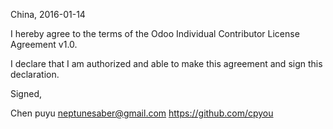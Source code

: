 China, 2016-01-14

I hereby agree to the terms of the Odoo Individual Contributor License
Agreement v1.0.

I declare that I am authorized and able to make this agreement and sign this
declaration.

Signed,

Chen puyu neptunesaber@gmail.com https://github.com/cpyou
